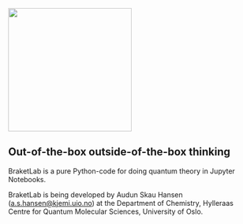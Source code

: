 <img src="https://raw.githubusercontent.com/audunsh/braketlab/master/graphics/braketlab_logo.png" width = 250px>

## Out-of-the-box outside-of-the-box thinking

BraketLab is a pure Python-code for doing quantum theory in Jupyter Notebooks.

BraketLab is being developed by Audun Skau Hansen (a.s.hansen@kjemi.uio.no) at the Department of Chemistry, Hylleraas Centre for Quantum Molecular Sciences, University of Oslo.

